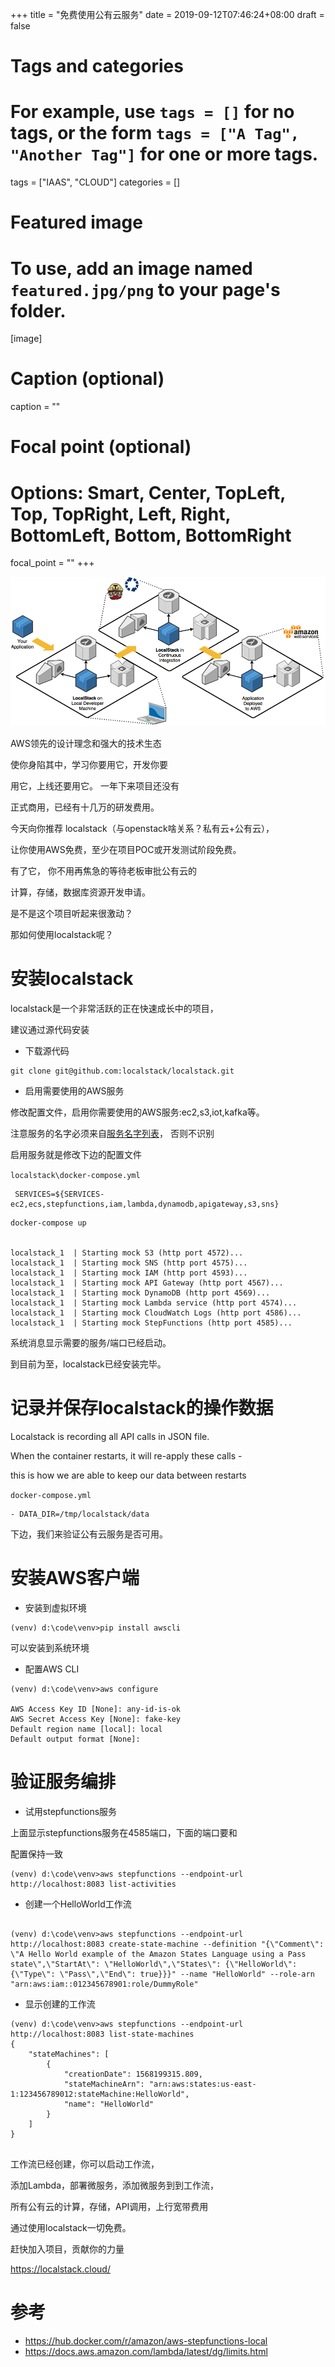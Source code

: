+++
title = "免费使用公有云服务"
date = 2019-09-12T07:46:24+08:00
draft = false

# Tags and categories
# For example, use `tags = []` for no tags, or the form `tags = ["A Tag", "Another Tag"]` for one or more tags.
tags = ["IAAS", "CLOUD"]
categories = []

# Featured image
# To use, add an image named `featured.jpg/png` to your page's folder. 
[image]
  # Caption (optional)
  caption = ""

  # Focal point (optional)
  # Options: Smart, Center, TopLeft, Top, TopRight, Left, Right, BottomLeft, Bottom, BottomRight
  focal_point = ""
+++

![](./localstack.png)


AWS领先的设计理念和强大的技术生态

使你身陷其中，学习你要用它，开发你要

用它，上线还要用它。 一年下来项目还没有

正式商用，已经有十几万的研发费用。

今天向你推荐 localstack（与openstack啥关系？私有云+公有云），

让你使用AWS免费，至少在项目POC或开发测试阶段免费。

有了它， 你不用再焦急的等待老板审批公有云的

计算，存储，数据库资源开发申请。

是不是这个项目听起来很激动？ 



<!--
最近正在了解微服务编排相关技术规范，看看AWS Step Functions

如何设计的，localstack正好排上用场
-->

那如何使用localstack呢？


# 安装localstack

localstack是一个非常活跃的正在快速成长中的项目，

建议通过源代码安装

- 下载源代码

```
git clone git@github.com:localstack/localstack.git

```

- 启用需要使用的AWS服务

修改配置文件，启用你需要使用的AWS服务:ec2,s3,iot,kafka等。

注意服务的名字必须来自[服务名字列表](https://docs.aws.amazon.com/cli/latest/reference/#available-services)， 否则不识别


启用服务就是修改下边的配置文件


`localstack\docker-compose.yml`

```
 SERVICES=${SERVICES-ec2,ecs,stepfunctions,iam,lambda,dynamodb,apigateway,s3,sns}
```


```
docker-compose up


localstack_1  | Starting mock S3 (http port 4572)...
localstack_1  | Starting mock SNS (http port 4575)...
localstack_1  | Starting mock IAM (http port 4593)...
localstack_1  | Starting mock API Gateway (http port 4567)...
localstack_1  | Starting mock DynamoDB (http port 4569)...
localstack_1  | Starting mock Lambda service (http port 4574)...
localstack_1  | Starting mock CloudWatch Logs (http port 4586)...
localstack_1  | Starting mock StepFunctions (http port 4585)...

```

系统消息显示需要的服务/端口已经启动。


到目前为至，localstack已经安装完毕。


# 记录并保存localstack的操作数据

 Localstack is recording all API calls in JSON file. 
 
 When the container restarts, it will re-apply these calls - 
 
 this is how we are able to keep our data between restarts

`docker-compose.yml`

```
- DATA_DIR=/tmp/localstack/data
```





下边，我们来验证公有云服务是否可用。


# 安装AWS客户端

- 安装到虚拟环境

```
(venv) d:\code\venv>pip install awscli

```

可以安装到系统环境

- 配置AWS CLI

```
(venv) d:\code\venv>aws configure

AWS Access Key ID [None]: any-id-is-ok
AWS Secret Access Key [None]: fake-key
Default region name [local]: local
Default output format [None]:

```


# 验证服务编排


- 试用stepfunctions服务

上面显示stepfunctions服务在4585端口，下面的端口要和

配置保持一致

```
(venv) d:\code\venv>aws stepfunctions --endpoint-url http://localhost:8083 list-activities

```


- 创建一个HelloWorld工作流

```

(venv) d:\code\venv>aws stepfunctions --endpoint-url http://localhost:8083 create-state-machine --definition "{\"Comment\": \"A Hello World example of the Amazon States Language using a Pass state\",\"StartAt\": \"HelloWorld\",\"States\": {\"HelloWorld\": {\"Type\": \"Pass\",\"End\": true}}}" --name "HelloWorld" --role-arn "arn:aws:iam::012345678901:role/DummyRole"

```

-  显示创建的工作流

```
(venv) d:\code\venv>aws stepfunctions --endpoint-url http://localhost:8083 list-state-machines
{
    "stateMachines": [
        {
            "creationDate": 1568199315.809,
            "stateMachineArn": "arn:aws:states:us-east-1:123456789012:stateMachine:HelloWorld",
            "name": "HelloWorld"
        }
    ]
}


```

工作流已经创建，你可以启动工作流，

添加Lambda，部署微服务，添加微服务到到工作流，

所有公有云的计算，存储，API调用，上行宽带费用

通过使用localstack一切免费。

赶快加入项目，贡献你的力量

https://localstack.cloud/



# 参考

- https://hub.docker.com/r/amazon/aws-stepfunctions-local
- https://docs.aws.amazon.com/lambda/latest/dg/limits.html

